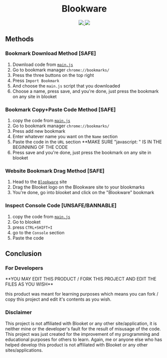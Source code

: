 
<h1 align="center">Blookware</h1>

<p align="center">
  <a>
  <a href="https://github.com/kuraise/Blookware/blob/main/src/source.js/">
      <img src="https://img.shields.io/badge/status-works-brightgreen">
  </a>
  <a>
      <img src="https://img.shields.io/badge/Open%20Source-true-blue">
  </a>
</p>

<h2>Methods</h2>

<h3>Bookmark Download Method [SAFE]</h1>

1. Download code from [`main.js`](https://raw.githubusercontent.com/kuraise/Blookware/main/main.js)
2. Go to bookmark manager `chrome://bookmarks/`
3. Press the three buttons on the top right
4. Press `Import Bookmark`
5. And choose the `main.js` script that you downloaded
6. Choose a name, press save, and you're done, just press the bookmark on any site in blooket

<h3>Bookmark Copy+Paste Code Method [SAFE]</h1>

1. copy the code from [`main.js`](https://raw.githubusercontent.com/kuraise/Blookware/main/main.js)
2. Go to bookmark manager `chrome://bookmarks/`
3. Press add new bookmark
4. Enter whatever name you want on the `Name` section
5. Paste the code in the `URL` section **MAKE SURE "javascript: " IS IN THE BEGINNING OF THE CODE
6. Press save and you're done, just press the bookmark on any site in blooket

<h3>Website Bookmark Drag Method [SAFE]</h3>

1. Head to the [`Blookware`](https://blookware.vercel.app) site
2. Drag the Blooket logo on the Blookware site to your blookmarks
3. You're done, go into blooket and click on the "Blookware" bookmark

<h3>Inspect Console Code [UNSAFE/BANNABLE]</h3>

1. copy the code from [`main.js`](https://raw.githubusercontent.com/kuraise/Blookware/main/main.js)
2. Go to blooket
3. press `CTRL+SHIFT+I`
4. go to the `Console` section
5. Paste the code

<h2>Conclusion</h2>

<h3>For Developers</h3>
**YOU MAY EDIT THIS PRODUCT / FORK THIS PROJECT AND EDIT THE FILES AS YOU WISH**

this product was meant for learning purposes which means you can fork / copy this project and edit it's contents as you wish.

<h3>Disclaimer</h3>
This project is not affiliated with Blooket or any other site/application, it is neither mine or the developer's fault for the result of misusage of the code. This project was just created for the improvement of my programming and educational purposes for others to learn. Again, me or anyone else who has helped develop this product is not affiliated with Blooket or any other sites/applications.
